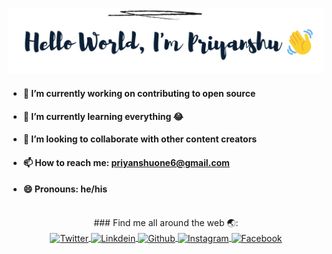 [<img src = "https://github.com/priyanshuone6/priyanshuone6/blob/master/intro.png">](https://github.com/priyanshuone6)

- #### 🔭 I’m currently working on contributing to open source 
- #### 🌱 I’m currently learning everything 😂
- #### 👯 I’m looking to collaborate with other content creators
<!-- - #### 🤔 I’m looking for help with ...
- #### 💬 Ask me about ... -->
- #### 📫 How to reach me: priyanshuone6@gmail.com
- #### 😄 Pronouns: he/his
<!-- - #### ⚡ Fun fact: ... -->
<p align="center">
  <br>
  ### Find me all around the web 🌏:
</br>
  
<a href="https://twitter.com/priyanshuone6" target="blank">
  <img align="center" alt="Twitter" width="30px" src="https://image.flaticon.com/icons/svg/733/733579.svg" />
</a>
<a href="https://linkedin.com/in/priyanshuone6" target="blank">
  <img align="center" alt="Linkdein" width="30px" src="https://image.flaticon.com/icons/svg/174/174857.svg" />
</a>
<a href="https://github.com/priyanshuone6" target="blank">
  <img align="center" alt="Github" width="30px" src="https://image.flaticon.com/icons/svg/25/25231.svg" />
</a>
<a href="https://instagram.com/priyanshuone6" target="blank">
  <img align="center" alt="Instagram" width="30px" src="https://image.flaticon.com/icons/svg/2111/2111463.svg" />
</a>
<a href="https://www.facebook.com/priyanshuone6" target="blank">
  <img align="center" alt="Facebook" width="30px" src="https://image.flaticon.com/icons/svg/733/733547.svg" />
</a></p>
